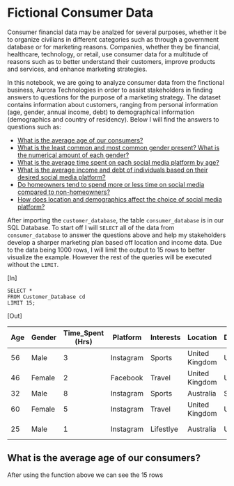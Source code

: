 # Fictional Consumer Data
Consumer financial data may be analzed for several purposes, whether it be to organize civilians in different categories such as through a government database or for marketing reasons. Companies, whether they be financial, healthcare, technology, or retail, use consumer data for a multitude of reasons such as to better understand their customers, improve products and services, and enhance marketing strategies. 

In this notebook, we are going to analyze consumer data from the finctional business, Aurora Technologies in order to assist stakeholders in finding answers to questions for the purpose of a marketing strategy. The dataset contains information about customers, ranging from personal information (age, gender, annual income, debt) to demographical information (demographics and country of residency). Below I will find the answers to questions such as:

- [What is the average age of our consumers?](#What-is-the-average-age-of-our-consumers)
- [What is the least common and most common gender present? What is the numerical amount of each gender?]()
- [What is the average time spent on each social media platform by age?]()
- [What is the average income and debt of individuals based on their desired social media platform?]()
- [Do homeowners tend to spend more or less time on social media compared to non-homeowners?]()
- [How does location and demographics affect the choice of social media platform?]()




 
After importing the ```customer_database```, the table ```consumer_database``` is in our SQL Database. To start off I will ``` SELECT ``` all of the data from ```consumer_database``` to answer the questions above and help my stakeholders develop a sharper marketing plan based off location and income data. Due to the data being 1000 rows, I will limit the output to 15 rows to better visualize the example. However the rest of the queries will be executed without the ```LIMIT```.

[In]

```
SELECT *
FROM Customer_Database cd
LIMIT 15;
```
[Out]

| Age | Gender | Time_Spent (Hrs) | Platform | Interests | Location | Demographics | Profession | Annual_Income | Indebt | Debt Amount | Is_Homeowner | Owns_Car |
|-----|--------|------------------|----------|-----------|----------|--------------|------------|---------------|--------|-------------|---------------|----------|
| 56  | Male   | 3 | Instagram | Sports | United Kingdom | Urban | Software-Engineer | 108824 | TRUE | 133744 | FALSE | FALSE |
| 46  | Female | 2 | Facebook | Travel | United Kingdom | Urban | Nurse | 43350 | TRUE | 47803 | TRUE | TRUE |
| 32  | Male   | 8 | Instagram | Sports | Australia | Suburban | Teacher | 51030 | FALSE | 161411 | FALSE | FALSE |
| 60  | Female | 5 | Instagram | Travel | United Kingdom | Urban | Accountant | 102545 | FALSE | 159572 | TRUE | FALSE |
| 25  | Male   | 1 | Instagram | Lifestlye | Australia | Urban | Graphic-Designer | 63303 | FALSE | 52828 | TRUE | TRUE |

## What is the average age of our consumers?

After using the function above we can see the 15 rows 
